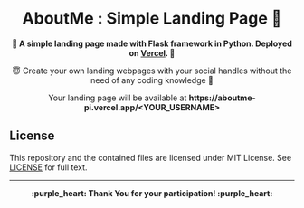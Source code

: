 <h1 align="center"> AboutMe : Simple Landing Page 🌴 </h1>
<p align = "center"><b>🎉 A simple landing page made with Flask framework in Python. Deployed on <a href="https://aboutme-pi.vercel.app/">Vercel</a>. 🎉</b></p>

<p align = "center">😇 Create your own landing webpages with your social handles without the need of any coding knowledge 💖 <p>
<p align = "center">Your landing page will be available at <b>https://aboutme-pi.vercel.app/&#60;YOUR_USERNAME&#62;</b><p>

## <b>License</b>

This repository and the contained files are licensed under MIT License. See [LICENSE](https://github.com/abhilashmnair/aboutme/blob/main/LICENSE) for full text.
<br>

---

<p align = "center"><b>:purple_heart: Thank You for your participation! :purple_heart:</b></p>  

